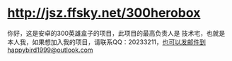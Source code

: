 # http://jsz.ffsky.net/300herobox
你好，这是安卓的300英雄盒子的项目，此项目的最高负责人是 技术宅，也就是本人我，如果想加入我的项目，请联系QQ：20233211，也可以发邮件到happybird1999@outlook.com

